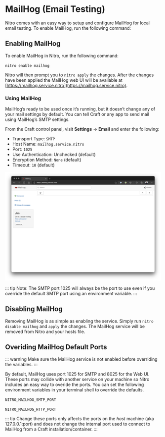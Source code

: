 # MailHog (Email Testing)

Nitro comes with an easy way to setup and configure MailHog for local email testing. To enable MailHog, run the following command:

## Enabling MailHog

To enable MailHog in Nitro, run the following command:

`nitro enable mailhog`

Nitro will then prompt you to `nitro apply` the changes. After the changes have been applied the MailHog web UI will be available at [https://mailhog.service.nitro](https://mailhog.service.nitro).

### Using MailHog

MailHog’s ready to be used once it’s running, but it doesn’t change any of your mail settings by default. You can tell Craft or any app to send mail using MailHog’s SMTP settings.

From the Craft control panel, visit **Settings** → **Email** and enter the following:

- Transport Type: `SMTP`
- Host Name: `mailhog.service.nitro`
- Port: `1025`
- Use Authentication: Unchecked (default)
- Encryption Method: `None` (default)
- Timeout: `10` (default)

![MailHog UI](../images/mailhog-ui.png)

::: tip
Note: The SMTP port 1025 will always be the port to use even if you override the default SMTP port using an environment variable.
:::

## Disabling MailHog

Removing MailHog is as simple as enabling the service. Simply run `nitro disable mailhog` and `apply` the changes. The MailHog service will be removed from Nitro and your hosts file.

## Overiding MailHog Default Ports

::: warning
Make sure the MailHog service is not enabled before overriding the variables.
:::

By default, MailHog uses port 1025 for SMTP and 8025 for the Web UI. These ports may collide with another service on your machine so Nitro includes an easy way to overide the ports. You can set the following environment variables in your terminal shell to override the defaults.

`NITRO_MAILHOG_SMTP_PORT`

`NITRO_MAILHOG_HTTP_PORT`

::: tip
Change these ports only affects the ports on the _host_ machine (aka 127.0.0.1:port) and does not change the internal port used to connect to MailHog from a Craft installation/container.
:::
